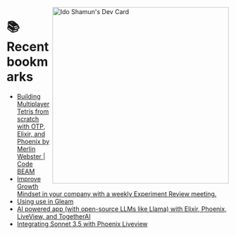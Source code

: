 <a href="https://app.daily.dev/idoshamun"><img src="https://api.daily.dev/devcards/v2/28849d86070e4c099c877ab6837c61f0.png?type=default&r=auy" align="right" width="400" alt="Ido Shamun's Dev Card"/></a>

# 📚 Recent bookmarks
<!-- BOOKMARKS:START -->
- [Building Multiplayer Tetris from scratch with OTP, Elixir, and Phoenix by Merlin Webster | Code BEAM](https://app.daily.dev/posts/MmgcnGtC5?utm_source=rss&utm_medium=bookmarks&utm_campaign=28849d86070e4c099c877ab6837c61f0)
- [Improve Growth Mindset in your company with a weekly Experiment Review meeting.](https://app.daily.dev/posts/MxtYGPFKe?utm_source=rss&utm_medium=bookmarks&utm_campaign=28849d86070e4c099c877ab6837c61f0)
- [Using use in Gleam](https://app.daily.dev/posts/JVASLbjKN?utm_source=rss&utm_medium=bookmarks&utm_campaign=28849d86070e4c099c877ab6837c61f0)
- [AI powered app &lpar;with open-source LLMs like Llama&rpar; with Elixir, Phoenix, LiveView, and TogetherAI](https://app.daily.dev/posts/WxnjVOfjv?utm_source=rss&utm_medium=bookmarks&utm_campaign=28849d86070e4c099c877ab6837c61f0)
- [Integrating Sonnet 3.5 with Phoenix Liveview](https://app.daily.dev/posts/rfEdUFOfg?utm_source=rss&utm_medium=bookmarks&utm_campaign=28849d86070e4c099c877ab6837c61f0)
<!-- BOOKMARKS:END -->
